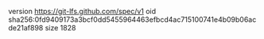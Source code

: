 version https://git-lfs.github.com/spec/v1
oid sha256:0fd9409173a3bcf0dd5455964463efbcd4ac715100741e4b09b06acde21af898
size 1828
